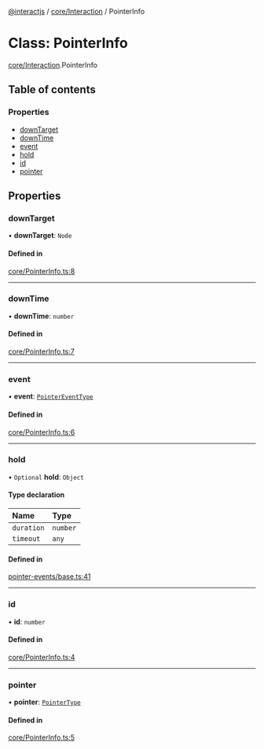 [@interactjs](../README.md) / [core/Interaction](../modules/core_Interaction.md) / PointerInfo

# Class: PointerInfo

[core/Interaction](../modules/core_Interaction.md).PointerInfo

## Table of contents

### Properties

- [downTarget](core_Interaction.PointerInfo.md#downtarget)
- [downTime](core_Interaction.PointerInfo.md#downtime)
- [event](core_Interaction.PointerInfo.md#event)
- [hold](core_Interaction.PointerInfo.md#hold)
- [id](core_Interaction.PointerInfo.md#id)
- [pointer](core_Interaction.PointerInfo.md#pointer)

## Properties

### downTarget

• **downTarget**: `Node`

#### Defined in

[core/PointerInfo.ts:8](https://github.com/taye/interact.js/blob/24fdee86/packages/@interactjs/core/PointerInfo.ts#L8)

___

### downTime

• **downTime**: `number`

#### Defined in

[core/PointerInfo.ts:7](https://github.com/taye/interact.js/blob/24fdee86/packages/@interactjs/core/PointerInfo.ts#L7)

___

### event

• **event**: [`PointerEventType`](../modules/core_types.md#pointereventtype)

#### Defined in

[core/PointerInfo.ts:6](https://github.com/taye/interact.js/blob/24fdee86/packages/@interactjs/core/PointerInfo.ts#L6)

___

### hold

• `Optional` **hold**: `Object`

#### Type declaration

| Name | Type |
| :------ | :------ |
| `duration` | `number` |
| `timeout` | `any` |

#### Defined in

[pointer-events/base.ts:41](https://github.com/taye/interact.js/blob/24fdee86/packages/@interactjs/pointer-events/base.ts#L41)

___

### id

• **id**: `number`

#### Defined in

[core/PointerInfo.ts:4](https://github.com/taye/interact.js/blob/24fdee86/packages/@interactjs/core/PointerInfo.ts#L4)

___

### pointer

• **pointer**: [`PointerType`](../modules/core_types.md#pointertype)

#### Defined in

[core/PointerInfo.ts:5](https://github.com/taye/interact.js/blob/24fdee86/packages/@interactjs/core/PointerInfo.ts#L5)
